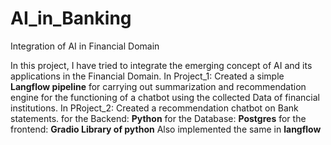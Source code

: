 # AI_in_Banking
Integration of AI in Financial Domain


In this project, I have tried to integrate the emerging concept of AI and its applications in the Financial Domain.
In Project_1: Created a simple **Langflow pipeline** for carrying out summarization and recommendation engine for the functioning of a chatbot using the collected Data of financial institutions.
In PRoject_2: Created a recommendation chatbot on Bank statements.
for the Backend: **Python**
for the Database: **Postgres**
for the frontend: **Gradio Library of python**
Also implemented the same in **langflow**
